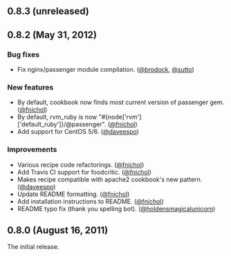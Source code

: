 ## 0.8.3 (unreleased)


## 0.8.2 (May 31, 2012)

### Bug fixes

* Fix nginx/passenger module compilation. ([@brodock][], [@sutto][])

### New features

* By default, cookbook now finds most current version of passenger gem. ([@fnichol][])
* By default, rvm\_ruby is now "#{node['rvm']['default_ruby']}/@passenger". ([@fnichol][])
* Add support for CentOS 5/6. ([@daveespo][])

### Improvements

* Various recipe code refactorings. ([@fnichol][])
* Add Travis CI support for foodcritic. ([@fnichol][])
* Makes recipe compatible with apache2 cookbook's new pattern. ([@daveespo][])
* Update README formatting. ([@fnichol][])
* Add installation instructions to README. ([@fnichol][])
* README typo fix (thank you spelling bot). ([@holdensmagicalunicorn][])


## 0.8.0 (August 16, 2011)

The initial release.

[@brodock]: https://github.com/brodock
[@daveespo]: https://github.com/daveespo
[@holdensmagicalunicorn]: https://github.com/holdensmagicalunicorn
[@fnichol]: https://github.com/fnichol
[@sutto]: https://github.com/sutto
